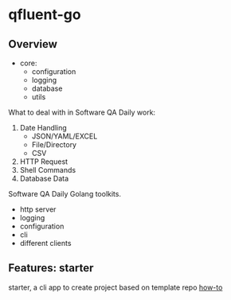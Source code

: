 # qfluent-go

## Overview

- core: 
  - configuration
  - logging
  - database
  - utils

What to deal with in Software QA Daily work:
1. Date Handling
   * JSON/YAML/EXCEL
   * File/Directory
   * CSV
2. HTTP Request 
3. Shell Commands
4. Database Data

Software QA Daily Golang toolkits.
- http server
- logging
- configuration
- cli
- different clients 

## Features: starter 

starter, a cli app to create project based on template repo 
[how-to](./docs/features/starter.md)



